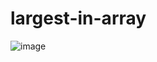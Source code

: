 # largest-in-array

![image](https://github.com/user-attachments/assets/ca516e58-8f3c-4b83-962f-6361f08fe2c2)
